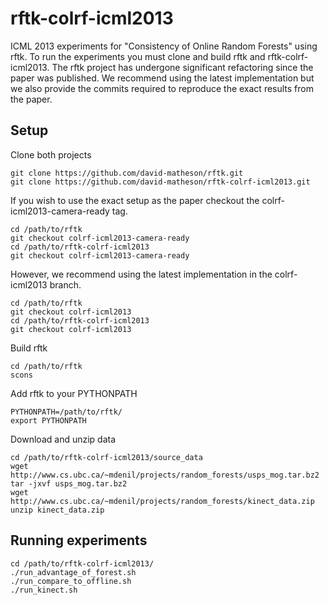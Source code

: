 rftk-colrf-icml2013
===================

ICML 2013 experiments for "Consistency of Online Random Forests" using rftk. To run the experiments you must clone and build rftk and rftk-colrf-icml2013. The rftk project has undergone significant refactoring since the paper was published. We recommend using the latest implementation but we also provide the commits required to reproduce the exact results from the paper. 

Setup
--------------
Clone both projects 

    git clone https://github.com/david-matheson/rftk.git
    git clone https://github.com/david-matheson/rftk-colrf-icml2013.git

If you wish to use the exact setup as the paper checkout the colrf-icml2013-camera-ready tag. 

    cd /path/to/rftk
    git checkout colrf-icml2013-camera-ready
    cd /path/to/rftk-colrf-icml2013
    git checkout colrf-icml2013-camera-ready

However, we recommend using the latest implementation in the colrf-icml2013 branch.

    cd /path/to/rftk
    git checkout colrf-icml2013
    cd /path/to/rftk-colrf-icml2013
    git checkout colrf-icml2013

Build rftk

    cd /path/to/rftk
    scons

Add rftk to your PYTHONPATH

    PYTHONPATH=/path/to/rftk/
    export PYTHONPATH

Download and unzip data

    cd /path/to/rftk-colrf-icml2013/source_data
    wget http://www.cs.ubc.ca/~mdenil/projects/random_forests/usps_mog.tar.bz2
    tar -jxvf usps_mog.tar.bz2
    wget http://www.cs.ubc.ca/~mdenil/projects/random_forests/kinect_data.zip
    unzip kinect_data.zip

Running experiments
--------------
    cd /path/to/rftk-colrf-icml2013/
    ./run_advantage_of_forest.sh
    ./run_compare_to_offline.sh
    ./run_kinect.sh
